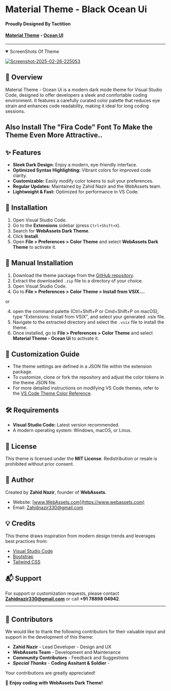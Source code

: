 # Material Theme - Black Ocean Ui

#### Proudly Designed By Tactition  
#### [Material Theme](https://github.com/Tactition/Custom-Vs-Code-Theme/) - [Ocean UI ](https://github.com/Tactition/Custom-Vs-Code-Theme/)
---

<details open>
<summary>ScreenShots Of Theme</summary>
  
<a href="https://ibb.co/yBWwfhx2"><img src="https://i.ibb.co/R4zxvhJ8/Screenshot-2025-02-26-225053.png" alt="Screenshot-2025-02-26-225053" border="0" /></a>
  
</details>

## 📌 Overview
Material Theme - Ocean Ui is a modern dark mode theme for Visual Studio Code, designed to offer developers a sleek and comfortable coding environment. It features a carefully curated color palette that reduces eye strain and enhances code readability, making it ideal for long coding sessions.

## Also Install The "Fira Code" Font To Make the Theme Even More Attractive.. 

## ✨ Features
- **Sleek Dark Design:** Enjoy a modern, eye-friendly interface.
- **Optimized Syntax Highlighting:** Vibrant colors for improved code clarity.
- **Customizable:** Easily modify color tokens to suit your preferences.
- **Regular Updates:** Maintained by Zahid Nazir and the WebAssets team.
- **Lightweight & Fast:** Optimized for performance in VS Code.

## 📂 Installation
1. Open Visual Studio Code.
2. Go to the **Extensions** sidebar (press `Ctrl+Shift+X`).
3. Search for **WebAssets Dark Theme**.
4. Click **Install**.
5. Open **File > Preferences > Color Theme** and select **WebAssets Dark Theme** to activate it.

## 📝 Manual Installation
1. Download the theme package from the [GitHub repository](https://github.com/Tactition).
2. Extract the downloaded `.zip` file to a directory of your choice.
3. Open Visual Studio Code.
4. Go to **File > Preferences > Color Theme > Install from VSIX...**.

or 

4. open the command palette (Ctrl+Shift+P or Cmd+Shift+P on macOS), type "Extensions: Install from VSIX", and select your generated .vsix file.
5. Navigate to the extracted directory and select the `.vsix` file to install the theme.
6. Once installed, go to **File > Preferences > Color Theme** and select **Material Theme - Ocean Ui** to activate it.

## 🔧 Customization Guide
- The theme settings are defined in a JSON file within the extension package.
- To customize, clone or fork the repository and adjust the color tokens in the theme JSON file.
- For more detailed instructions on modifying VS Code themes, refer to the [VS Code Theme Color Reference](https://code.visualstudio.com/api/extension-guides/color-theme).

## 🛠️ Requirements
- **Visual Studio Code:** Latest version recommended.
- A modern operating system: Windows, macOS, or Linux.

## 📜 License
This theme is licensed under the **MIT License**. Redistribution or resale is prohibited without prior consent.

## 👤 Author
Created by **Zahid Nazir**, founder of **WebAssets**.  
- Website: [www.WebAssets.com](https://www.webassets.com)  
- Email: [Zahidnazir330@gmail.com](mailto:Zahidnazir330@gmail.com)

## 💡 Credits
This theme draws inspiration from modern design trends and leverages best practices from:
- [Visual Studio Code](https://code.visualstudio.com/)
- [Bootstrap](https://getbootstrap.com/)
- [Tailwind CSS](https://tailwindcss.com/)

## 📬 Support
For support or customization requests, please contact **Zahidnazir330@gmail.com** or call **+91 78898 04942**.

---
## 👥 Contributors
We would like to thank the following contributors for their valuable input and support in the development of this theme:
- **Zahid Nazir** - Lead Developer - Design and UX
- **WebAssets Team** - Development and Maintenance
- **Community Contributors** - Feedback and 
Suggestions
-  ***Special Thanks*** - **Coding Assitant & Soldier** - 

Your contributions are greatly appreciated!

🚀 **Enjoy coding with WebAssets Dark Theme!**
